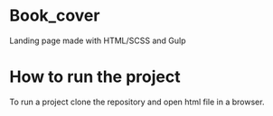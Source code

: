 # Book_cover
Landing page made with HTML/SCSS and Gulp 

# How to run the project
To run a project clone the repository and open html file in a browser.
